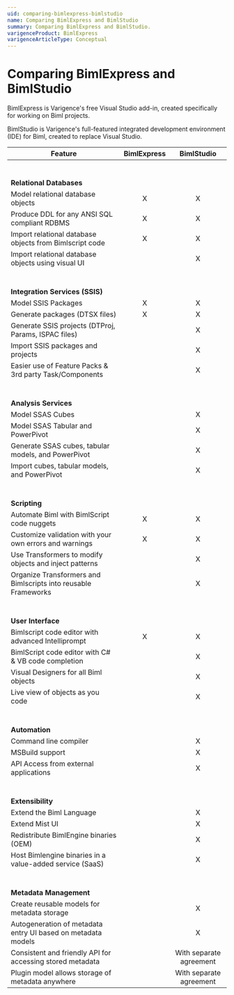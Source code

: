 ```yaml
---
uid: comparing-bimlexpress-bimlstudio
name: Comparing BimlExpress and BimlStudio
summary: Comparing BimlExpress and BimlStudio.
varigenceProduct: BimlExpress
varigenceArticleType: Conceptual
---
```

# Comparing BimlExpress and BimlStudio

BimlExpress is Varigence's free Visual Studio add-in, created specifically for working on Biml projects.

BimlStudio is Varigence's full-featured integrated development environment (IDE) for Biml, created to replace Visual Studio.

| Feature                                                        | BimlExpress | BimlStudio              |
| -------------------------------------------------------------- |:-----------:|:-----------------------:|
| <br /><br />**Relational Databases** <br />                    |             |                         |
| Model relational database objects                              | X           | X                       |
| Produce DDL for any ANSI SQL compliant RDBMS                   | X           | X                       |
| Import relational database objects from Bimlscript code        | X           | X                       |
| Import relational database objects using visual UI             |             | X                       |
| <br /><br />**Integration Services (SSIS)**                    |             |                         |
| Model SSIS Packages                                            | X           | X                       |
| Generate packages (DTSX files)                                 | X           | X                       |
| Generate SSIS projects (DTProj, Params, ISPAC files)           |             | X                       |
| Import SSIS packages and projects                              |             | X                       |
| Easier use of Feature Packs & 3rd party Task/Components        |             | X                       |
| <br /><br />**Analysis Services**                              |             |                         |
| Model SSAS Cubes                                               |             | X                       |
| Model SSAS Tabular and PowerPivot                              |             | X                       |
| Generate SSAS cubes, tabular models, and PowerPivot            |             | X                       |
| Import cubes, tabular models, and PowerPivot                   |             | X                       |
| <br /><br />**Scripting**                                      |             |                         |
| Automate Biml with BimlScript code nuggets                     | X           | X                       |
| Customize validation with your own errors and warnings         | X           | X                       |
| Use Transformers to modify objects and inject patterns         |             | X                       |
| Organize Transformers and Bimlscripts into reusable Frameworks |             | X                       |
| <br /><br />**User Interface**                                 |             |                         |
| Bimlscript code editor with advanced Intelliprompt             | X           | X                       |
| BimlScript code editor with C# & VB code completion            |             | X                       |
| Visual Designers for all Biml objects                          |             | X                       |
| Live view of objects as you code                               |             | X                       |
| <br /><br />**Automation**                                     |             |                         |
| Command line compiler                                          |             | X                       |
| MSBuild support                                                |             | X                       |
| API Access from external applications                          |             | X                       |
| <br /><br />**Extensibility**                                  |             |                         |
| Extend the Biml Language                                       |             | X                       |
| Extend Mist UI                                                 |             | X                       |
| Redistribute BimlEngine binaries (OEM)                         |             | X                       |
| Host Bimlengine binaries in a value-added service (SaaS)       |             | X                       |
| <br /><br />**Metadata Management**                            |             |                         |
| Create reusable models for metadata storage                    |             | X                       |
| Autogeneration of metadata entry UI based on metadata models   |             | X                       |
| Consistent and friendly API for accessing stored metadata      |             | With separate agreement |
| Plugin model allows storage of metadata anywhere               |             | With separate agreement |
